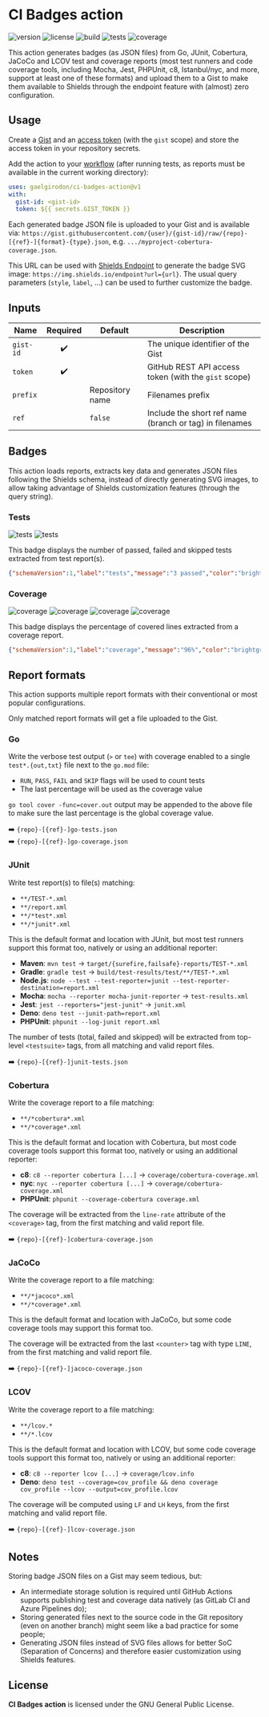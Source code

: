 # CI Badges action

![version](https://img.shields.io/github/package-json/v/gaelgirodon/ci-badges-action?style=flat-square)
![license](https://img.shields.io/github/license/gaelgirodon/ci-badges-action?style=flat-square)
![build](https://img.shields.io/github/actions/workflow/status/gaelgirodon/ci-badges-action/main.yml?branch=main&style=flat-square)
![tests](https://img.shields.io/endpoint?style=flat-square&url=https%3A%2F%2Fgist.githubusercontent.com%2FGaelGirodon%2F715c62717519f634185af0ebde234992%2Fraw%2Fci-badges-action-junit-tests.json)
![coverage](https://img.shields.io/endpoint?style=flat-square&url=https%3A%2F%2Fgist.githubusercontent.com%2FGaelGirodon%2F715c62717519f634185af0ebde234992%2Fraw%2Fci-badges-action-cobertura-coverage.json)

This action generates badges (as JSON files) from Go, JUnit, Cobertura, JaCoCo
and LCOV test and coverage reports (most test runners and code coverage tools,
including Mocha, Jest, PHPUnit, c8, Istanbul/nyc, and more, support at least
one of these formats) and upload them to a Gist to make them available to
Shields through the endpoint feature with (almost) zero configuration.

## Usage

Create a [Gist](https://gist.github.com) and an
[access token](https://github.com/settings/tokens) (with the `gist` scope)
and store the access token in your repository secrets.

Add the action to your [workflow](./.github/workflows/main.yml#L27-L30) (after
running tests, as reports must be available in the current working directory):

```yaml
uses: gaelgirodon/ci-badges-action@v1
with:
  gist-id: <gist-id>
  token: ${{ secrets.GIST_TOKEN }}
```

Each generated badge JSON file is uploaded to your Gist and is available via:
`https://gist.githubusercontent.com/{user}/{gist-id}/raw/{repo}-[{ref}-]{format}-{type}.json`,
e.g. `.../myproject-cobertura-coverage.json`.

This URL can be used with [Shields Endpoint](https://shields.io/badges/endpoint-badge)
to generate the badge SVG image: `https://img.shields.io/endpoint?url={url}`.
The usual query parameters (`style`, `label`, ...) can be used to further
customize the badge.

## Inputs

| Name      | Required | Default         | Description                                             |
| --------- | :------: | --------------- | ------------------------------------------------------- |
| `gist-id` |    ✔️     |                 | The unique identifier of the Gist                       |
| `token`   |    ✔️     |                 | GitHub REST API access token (with the `gist` scope)    |
| `prefix`  |          | Repository name | Filenames prefix                                        |
| `ref`     |          | `false`         | Include the short ref name (branch or tag) in filenames |

## Badges

This action loads reports, extracts key data and generates JSON files following
the Shields schema, instead of directly generating SVG images, to allow taking
advantage of Shields customization features (through the query string).

### Tests

![tests](https://img.shields.io/endpoint?style=flat-square&url=https%3A%2F%2Fgist.githubusercontent.com%2FGaelGirodon%2F715c62717519f634185af0ebde234992%2Fraw%2Frepo-go-tests.json)
![tests](https://img.shields.io/endpoint?style=flat-square&url=https%3A%2F%2Fgist.githubusercontent.com%2FGaelGirodon%2F715c62717519f634185af0ebde234992%2Fraw%2Frepo-junit-tests.json)

This badge displays the number of passed, failed and skipped tests extracted
from test report(s).

```json
{"schemaVersion":1,"label":"tests","message":"3 passed","color":"brightgreen"}
```

### Coverage

![coverage](https://img.shields.io/endpoint?style=flat-square&url=https%3A%2F%2Fgist.githubusercontent.com%2FGaelGirodon%2F715c62717519f634185af0ebde234992%2Fraw%2Frepo-go-coverage.json)
![coverage](https://img.shields.io/endpoint?style=flat-square&url=https%3A%2F%2Fgist.githubusercontent.com%2FGaelGirodon%2F715c62717519f634185af0ebde234992%2Fraw%2Frepo-cobertura-coverage.json)
![coverage](https://img.shields.io/endpoint?style=flat-square&url=https%3A%2F%2Fgist.githubusercontent.com%2FGaelGirodon%2F715c62717519f634185af0ebde234992%2Fraw%2Frepo-jacoco-coverage.json)
![coverage](https://img.shields.io/endpoint?style=flat-square&url=https%3A%2F%2Fgist.githubusercontent.com%2FGaelGirodon%2F715c62717519f634185af0ebde234992%2Fraw%2Frepo-lcov-coverage.json)

This badge displays the percentage of covered lines extracted from a coverage
report.

```json
{"schemaVersion":1,"label":"coverage","message":"96%","color":"brightgreen"}
```

## Report formats

This action supports multiple report formats with their conventional or most
popular configurations.

Only matched report formats will get a file uploaded to the Gist.

### Go

Write the verbose test output (`>` or `tee`) with coverage enabled to a single
`test*.{out,txt}` file next to the `go.mod` file:

- `RUN`, `PASS`, `FAIL` and `SKIP` flags will be used to count tests
- The last percentage will be used as the coverage value

`go tool cover -func=cover.out` output may be appended to the above file to make
sure the last percentage is the global coverage value.

➡️ `{repo}-[{ref}-]go-tests.json`<br>
➡️ `{repo}-[{ref}-]go-coverage.json`

### JUnit

Write test report(s) to file(s) matching:

- `**/TEST-*.xml`
- `**/report.xml`
- `**/*test*.xml`
- `**/*junit*.xml`

This is the default format and location with JUnit, but most test runners
support this format too, natively or using an additional reporter:

- **Maven**: `mvn test` → `target/{surefire,failsafe}-reports/TEST-*.xml`
- **Gradle**: `gradle test` → `build/test-results/test/**/TEST-*.xml`
- **Node.js**: `node --test --test-reporter=junit --test-reporter-destination=report.xml`
- **Mocha**: `mocha --reporter mocha-junit-reporter` → `test-results.xml`
- **Jest**: `jest --reporters="jest-junit"` → `junit.xml`
- **Deno**: `deno test --junit-path=report.xml`
- **PHPUnit**: `phpunit --log-junit report.xml`

The number of tests (total, failed and skipped) will be extracted from
top-level `<testsuite>` tags, from all matching and valid report files.

➡️ `{repo}-[{ref}-]junit-tests.json`

### Cobertura

Write the coverage report to a file matching:

- `**/*cobertura*.xml`
- `**/*coverage*.xml`

This is the default format and location with Cobertura, but most code coverage
tools support this format too, natively or using an additional reporter:

- **c8**: `c8 --reporter cobertura [...]` → `coverage/cobertura-coverage.xml`
- **nyc**: `nyc --reporter cobertura [...]` → `coverage/cobertura-coverage.xml`
- **PHPUnit**: `phpunit --coverage-cobertura coverage.xml`

The coverage will be extracted from the `line-rate` attribute of the
`<coverage>` tag, from the first matching and valid report file.

➡️ `{repo}-[{ref}-]cobertura-coverage.json`

### JaCoCo

Write the coverage report to a file matching:

- `**/*jacoco*.xml`
- `**/*coverage*.xml`

This is the default format and location with JaCoCo, but some code coverage
tools may support this format too.

The coverage will be extracted from the last `<counter>` tag with type `LINE`,
from the first matching and valid report file.

➡️ `{repo}-[{ref}-]jacoco-coverage.json`

### LCOV

Write the coverage report to a file matching:

- `**/lcov.*`
- `**/*.lcov`

This is the default format and location with LCOV, but some code coverage
tools support this format too, natively or using an additional reporter:

- **c8**: `c8 --reporter lcov [...]` → `coverage/lcov.info`
- **Deno**: `deno test --coverage=cov_profile && deno coverage cov_profile --lcov --output=cov_profile.lcov`

The coverage will be computed using `LF` and `LH` keys, from the first
matching and valid report file.

➡️ `{repo}-[{ref}-]lcov-coverage.json`

## Notes

Storing badge JSON files on a Gist may seem tedious, but:

- An intermediate storage solution is required until GitHub Actions supports
  publishing test and coverage data natively (as GitLab CI and Azure Pipelines
  do);
- Storing generated files next to the source code in the Git repository (even
  on another branch) might seem like a bad practice for some people;
- Generating JSON files instead of SVG files allows for better SoC (Separation
  of Concerns) and therefore easier customization using Shields features.

## License

**CI Badges action** is licensed under the GNU General Public License.
